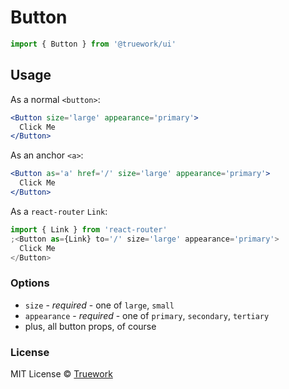 # Button

```js
import { Button } from '@truework/ui'
```

## Usage

As a normal `<button>`:

```jsx
<Button size='large' appearance='primary'>
  Click Me
</Button>
```

As an anchor `<a>`:

```jsx
<Button as='a' href='/' size='large' appearance='primary'>
  Click Me
</Button>
```

As a `react-router` `Link`:

```jsx
import { Link } from 'react-router'
;<Button as={Link} to='/' size='large' appearance='primary'>
  Click Me
</Button>
```

### Options

- `size` - _required_ - one of `large`, `small`
- `appearance` - _required_ - one of `primary`, `secondary`, `tertiary`
- plus, all button props, of course

### License

MIT License © [Truework](https://truework.com)
